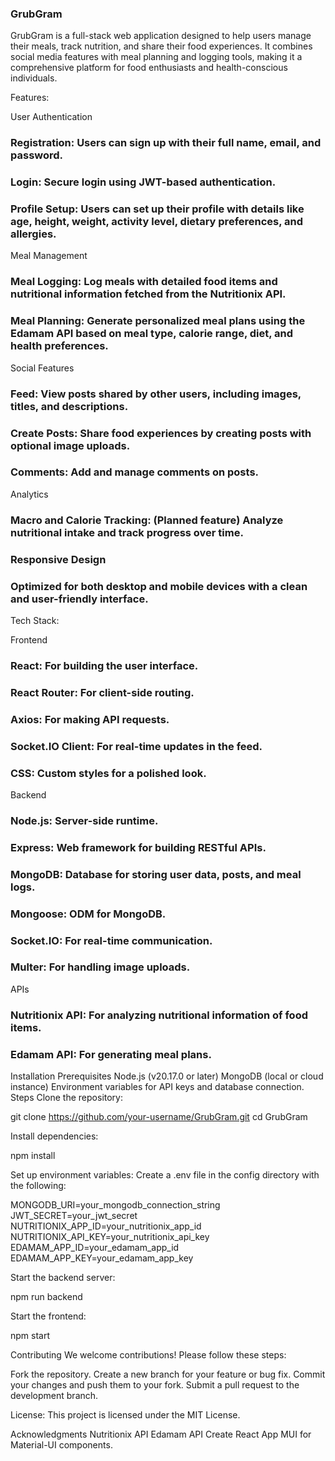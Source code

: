 ### GrubGram

GrubGram is a full-stack web application designed to help users manage their meals, track nutrition, and share their food experiences. It combines social media features with meal planning and logging tools, making it a comprehensive platform for food enthusiasts and health-conscious individuals.

Features:

User Authentication
### Registration: Users can sign up with their full name, email, and password.
### Login: Secure login using JWT-based authentication.
### Profile Setup: Users can set up their profile with details like age, height, weight, activity level, dietary preferences, and allergies.

Meal Management
### Meal Logging: Log meals with detailed food items and nutritional information fetched from the Nutritionix API.
### Meal Planning: Generate personalized meal plans using the Edamam API based on meal type, calorie range, diet, and health preferences.

Social Features
### Feed: View posts shared by other users, including images, titles, and descriptions.
### Create Posts: Share food experiences by creating posts with optional image uploads.
### Comments: Add and manage comments on posts.

Analytics
### Macro and Calorie Tracking: (Planned feature) Analyze nutritional intake and track progress over time.
### Responsive Design
### Optimized for both desktop and mobile devices with a clean and user-friendly interface.

Tech Stack:

Frontend
### React: For building the user interface.
### React Router: For client-side routing.
### Axios: For making API requests.
### Socket.IO Client: For real-time updates in the feed.
### CSS: Custom styles for a polished look.

Backend
### Node.js: Server-side runtime.
### Express: Web framework for building RESTful APIs.
### MongoDB: Database for storing user data, posts, and meal logs.
### Mongoose: ODM for MongoDB.
### Socket.IO: For real-time communication.
### Multer: For handling image uploads.

APIs
### Nutritionix API: For analyzing nutritional information of food items.
### Edamam API: For generating meal plans.

Installation
Prerequisites
Node.js (v20.17.0 or later)
MongoDB (local or cloud instance)
Environment variables for API keys and database connection.
Steps
Clone the repository:

git clone https://github.com/your-username/GrubGram.git
cd GrubGram

Install dependencies:

npm install

Set up environment variables: Create a .env file in the config directory with the following:

MONGODB_URI=your_mongodb_connection_string
JWT_SECRET=your_jwt_secret
NUTRITIONIX_APP_ID=your_nutritionix_app_id
NUTRITIONIX_API_KEY=your_nutritionix_api_key
EDAMAM_APP_ID=your_edamam_app_id
EDAMAM_APP_KEY=your_edamam_app_key

Start the backend server:

npm run backend

Start the frontend:

npm start

Contributing
We welcome contributions! Please follow these steps:

Fork the repository.
Create a new branch for your feature or bug fix.
Commit your changes and push them to your fork.
Submit a pull request to the development branch.

License:
This project is licensed under the MIT License.

Acknowledgments
Nutritionix API
Edamam API
Create React App
MUI for Material-UI components.